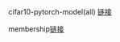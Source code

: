 cifar10-pytorch-model(all) [链接](https://github.com/kuangliu/pytorch-cifar)

membership[链接](https://github.com/lmgraves/AmnesiacML)

